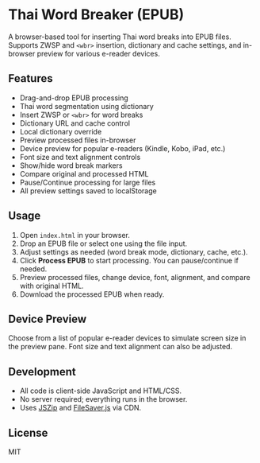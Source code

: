 # Thai Word Breaker (EPUB)

A browser-based tool for inserting Thai word breaks into EPUB files. Supports ZWSP and `<wbr>` insertion, dictionary and cache settings, and in-browser preview for various e-reader devices.

## Features
- Drag-and-drop EPUB processing
- Thai word segmentation using dictionary
- Insert ZWSP or `<wbr>` for word breaks
- Dictionary URL and cache control
- Local dictionary override
- Preview processed files in-browser
- Device preview for popular e-readers (Kindle, Kobo, iPad, etc.)
- Font size and text alignment controls
- Show/hide word break markers
- Compare original and processed HTML
- Pause/Continue processing for large files
- All preview settings saved to localStorage

## Usage
1. Open `index.html` in your browser.
2. Drop an EPUB file or select one using the file input.
3. Adjust settings as needed (word break mode, dictionary, cache, etc.).
4. Click **Process EPUB** to start processing. You can pause/continue if needed.
5. Preview processed files, change device, font, alignment, and compare with original HTML.
6. Download the processed EPUB when ready.

## Device Preview
Choose from a list of popular e-reader devices to simulate screen size in the preview pane. Font size and text alignment can also be adjusted.

## Development
- All code is client-side JavaScript and HTML/CSS.
- No server required; everything runs in the browser.
- Uses [JSZip](https://stuk.github.io/jszip/) and [FileSaver.js](https://github.com/eligrey/FileSaver.js/) via CDN.

## License
MIT
